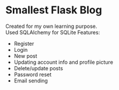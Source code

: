 # Smallest Flask Blog
Created for my own learning purpose. </br>Used SQLAlchemy for SQLite
Features:
* Register
* Login
* New post
* Updating account info and profile picture
* Delete/update posts
* Password reset
* Email sending
